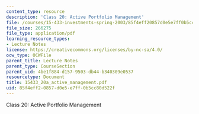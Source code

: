 ```yaml
---
content_type: resource
description: 'Class 20: Active Portfolio Management'
file: /courses/15-433-investments-spring-2003/85f4eff20857d0e5e7ff0b5cc80d522f_15433_20a_active_management.pdf
file_size: 266275
file_type: application/pdf
learning_resource_types:
- Lecture Notes
license: https://creativecommons.org/licenses/by-nc-sa/4.0/
ocw_type: OCWFile
parent_title: Lecture Notes
parent_type: CourseSection
parent_uid: 4be1f884-d157-9503-db44-b340309e0537
resourcetype: Document
title: 15433_20a_active_management.pdf
uid: 85f4eff2-0857-d0e5-e7ff-0b5cc80d522f
---
```

Class 20: Active Portfolio Management